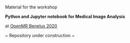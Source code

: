Material for the workshop

**Python and Jupyter notebook for Medical Image Analysis**

at [OpenMR Benelux 2020](https://openmrbenelux.github.io/page-openmrb-2020/)

~ Repository under construction ~

